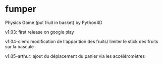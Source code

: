fumper
======

Physics Game (put fruit in basket) by Python4D

v1.03: first release on google play

v1.04-clem: modification de l'apparition des fruits/ limiter le stick des fruits sur la bascule

v1.05-arthur: ajout du déplacement du panier via les accéléromètres
